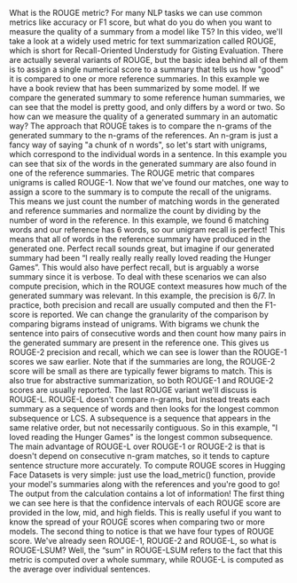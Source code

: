 What is the ROUGE metric? For many NLP tasks we can use common metrics like accuracy or F1 score, but what do you do when you want to measure the quality of a summary from a model like T5? In this video, we'll take a look at a widely used metric for text summarization called ROUGE, which is short for Recall-Oriented Understudy for Gisting Evaluation. There are actually several variants of ROUGE, but the basic idea behind all of them is to assign a single numerical score to a summary that tells us how "good" it is compared to one or more reference summaries. In this example we have a book review that has been summarized by some model. If we compare the generated summary to some reference human summaries, we can see that the model is pretty good, and only differs by a word or two. So how can we measure the quality of a generated summary in an automatic way? The approach that ROUGE takes is to compare the n-grams of the generated summary to the n-grams of the references. An n-gram is just a fancy way of saying "a chunk of n words", so let's start with unigrams, which correspond to the individual words in a sentence. In this example you can see that six of the words in the generated summary are also found in one of the reference summaries. The ROUGE metric that compares unigrams is called ROUGE-1. Now that we've found our matches, one way to assign a score to the summary is to compute the recall of the unigrams. This means we just count the number of matching words in the generated and reference summaries and normalize the count by dividing by the number of word in the reference. In this example, we found 6 matching words and our reference has 6 words, so our unigram recall is perfect! This means that all of words in the reference summary have produced in the generated one. Perfect recall sounds great, but imagine if our generated summary had been “I really really really really loved reading the Hunger Games”. This would also have perfect recall, but is arguably a worse summary since it is verbose. To deal with these scenarios we can also compute precision, which in the ROUGE context measures how much of the generated summary was relevant. In this example, the precision is 6/7. In practice, both precision and recall are usually computed and then the F1-score is reported. We can change the granularity of the comparison by comparing bigrams instead of unigrams. With bigrams we chunk the sentence into pairs of consecutive words and then count how many pairs in the generated summary are present in the reference one. This gives us ROUGE-2 precision and recall, which we can see is lower than the ROUGE-1 scores we saw earlier. Note that if the summaries are long, the ROUGE-2 score will be small as there are typically fewer bigrams to match. This is also true for abstractive summarization, so both ROUGE-1 and ROUGE-2 scores are usually reported. The last ROUGE variant we'll discuss is ROUGE-L. ROUGE-L doesn't compare n-grams, but instead treats each summary as a sequence of words and then looks for the longest common subsequence or LCS. A subsequence is a sequence that appears in the same relative order, but not necessarily contiguous. So in this example, "I loved reading the Hunger Games" is the longest common subsequence. The main advantage of ROUGE-L over ROUGE-1 or ROUGE-2 is that is doesn't depend on consecutive n-gram matches, so it tends to capture sentence structure more accurately. To compute ROUGE scores in Hugging Face Datasets is very simple: just use the load_metric() function, provide your model's summaries along with the references and you're good to go! The output from the calculation contains a lot of information! The first thing we can see here is that the confidence intervals of each ROUGE score are provided in the low, mid, and high fields. This is really useful if you want to know the spread of your ROUGE scores when comparing two or more models. The second thing to notice is that we have four types of ROUGE score. We've already seen ROUGE-1, ROUGE-2 and ROUGE-L, so what is ROUGE-LSUM? Well, the “sum” in ROUGE-LSUM refers to the fact that this metric is computed over a whole summary, while ROUGE-L is computed as the average over individual sentences.